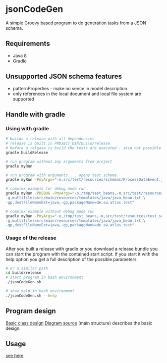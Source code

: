# jsonCodeGen
A simple Groovy based program to do generation tasks from a JSON schema.

## Requirements
* Java 8
* Gradle

## Unsupported JSON schema features
* patternProperties - make no sence in model description
* only references in the local document and local file system are supported

## Handle with gradle
### Using with gradle
```bash
# builds a release with all dependencies
# release is built in PROJECT_DIR/build/release
# before a release is build the tests are executed - skip not possible
gradle buildRelease

# run program without any arguments from project
gradle myRun

# run program with arguments ... opens test schema
gradle myRun -PmyArgs="-m,src/test/resources/schemas/ProcessDataEvent.json"

# complex example for debug mode run
gradle myRun -PDEBUG -PmyArgs="-o,/tmp/test_beans,-m,src/test/resources/test_schemas/multiType.json,\
-g,multifiles=src/main/resources/templates/java/java_bean.txt,\
-gp,destFileNameExt=java,-gp,packageName=de.sw.atlas.test"

# complex example without debug mode run
gradle myRun -PmyArgs="-o,/tmp/test_beans,-m,src/test/resources/test_schemas/multiType.json,\
-g,multifiles=src/main/resources/templates/java/java_bean.txt,\
-gp,destFileNameExt=java,-gp,packageName=de.sw.atlas.test"
```
### Usage of the release
After you built a release with gradle or you download a release bundle you can start
the program with the contained start script. If you start it with the help option you
get a full description of the possible parameters
```bash
# or a similar path
cd build/release
# start program in bash environment
./jsonCodeGen.sh

# show help in bash environment
./jsonCodeGen.sh --help
```

## Program design
[Basic class design](http://www.plantuml.com/plantuml/png/5SX13iCm20NHgxG7gDddCfMBKUp8XWW-olMJRaPFynxACvkaprS7pjY8l5vb7-Zvon1dKuYYi2qAxjFGQuf_hd_f25Es9hiehHfuLZEEnqE_0Kz6kfGprxm1)
[Diagram source](docs/main_structure.puml) (main structure) describes the
basic design.

## Usage
[see here](src/main/resources/docs/usage.md)

